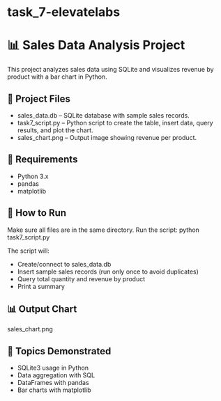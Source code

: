# task_7-elevatelabs

# 📊 Sales Data Analysis Project

This project analyzes sales data using SQLite and visualizes revenue by product with a bar chart in Python.

## 📁 Project Files

- sales_data.db – SQLite database with sample sales records.
- task7_script.py – Python script to create the table, insert data, query results, and plot the chart.
- sales_chart.png – Output image showing revenue per product.

## 🧰 Requirements

- Python 3.x
- pandas
- matplotlib


## 🚀 How to Run
Make sure all files are in the same directory.
Run the script:
python task7_script.py

The script will:

- Create/connect to sales_data.db
- Insert sample sales records (run only once to avoid duplicates)
- Query total quantity and revenue by product
- Print a summary


## 📊 Output Chart
sales_chart.png

## 📘 Topics Demonstrated
- SQLite3 usage in Python
- Data aggregation with SQL
- DataFrames with pandas
- Bar charts with matplotlib
